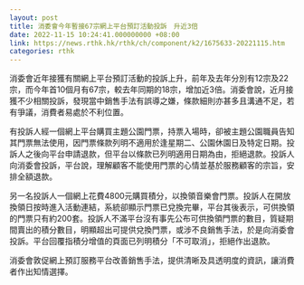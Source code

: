 ```yaml
---
layout: post
title: 消委會今年暫接67宗網上平台預訂活動投訴　升近3倍
date: 2022-11-15 10:24:41.000000000 +08:00
link: https://news.rthk.hk/rthk/ch/component/k2/1675633-20221115.htm
categories: rthk
---
```


消委會近年接獲有關網上平台預訂活動的投訴上升，前年及去年分別有12宗及22宗，而今年首10個月有67宗，較去年同期的18宗，增加近3倍。消委會說，近月接獲不少相關投訴，發現當中銷售手法有誤導之嫌，條款細則亦甚多且溝通不足，若有爭議，消費者易處於不利位置。

有投訴人經一個網上平台購買主題公園門票，持票入場時，卻被主題公園職員告知其門票無法使用，因門票條款列明不適用於逢星期二、公園休園日及特定日期。投訴人之後向平台申請退款，但平台以條款已列明適用日期為由，拒絕退款。投訴人向消委會投訴，平台說，理解顧客不能使用門票的心情並基於服務顧客的宗旨，安排全額退款。

另一名投訴人一個網上花費4800元購買積分，以換領音樂會門票。投訴人在開放換領日按時進入活動連結，系統卻顯示門票已兌換完畢，平台其後表示，可供換領的門票只有約200套。投訴人不滿平台沒有事先公布可供換領門票的數目，質疑期間賣出的積分數目，明顯超出可提供兌換門票，或涉不良銷售手法，於是向消委會投訴。平台回覆指積分增值的頁面已列明積分「不可取消」，拒絕作出退款。

消委會敦促網上預訂服務平台改善銷售手法，提供清晰及具透明度的資訊，讓消費者作出知情選擇。
